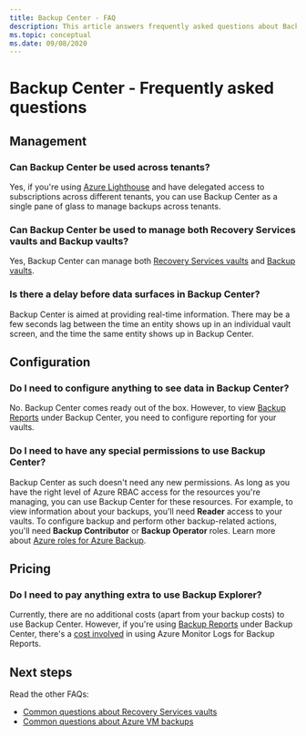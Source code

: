 ```yaml
---
title: Backup Center - FAQ
description: This article answers frequently asked questions about Backup Center
ms.topic: conceptual
ms.date: 09/08/2020
---
```


# Backup Center - Frequently asked questions

## Management

### Can Backup Center be used across tenants?

Yes, if you're using [Azure Lighthouse](https://docs.microsoft.com/azure/lighthouse/overview) and have delegated access to subscriptions across different tenants, you can use Backup Center as a single pane of glass to manage backups across tenants.

### Can Backup Center be used to manage both Recovery Services vaults and Backup vaults?

Yes, Backup Center can manage both [Recovery Services vaults](https://docs.microsoft.com/azure/backup/backup-azure-recovery-services-vault-overview) and [Backup vaults](backup-vault-overview.md).

### Is there a delay before data surfaces in Backup Center?

Backup Center is aimed at providing real-time information. There may be a few seconds lag between the time an entity shows up in an individual vault screen, and the time the same entity shows up in Backup Center.

## Configuration

### Do I need to configure anything to see data in Backup Center?

No. Backup Center comes ready out of the box. However, to view [Backup Reports](https://docs.microsoft.com/azure/backup/configure-reports) under Backup Center, you need to configure reporting for your vaults.

### Do I need to have any special permissions to use Backup Center?

Backup Center as such doesn't need any new permissions. As long as you have the right level of Azure RBAC access for the resources you're managing, you can use Backup Center for these resources. For example, to view information about your backups, you'll need **Reader** access to your vaults. To configure backup and perform other backup-related actions, you'll need **Backup Contributor** or **Backup Operator** roles. Learn more about [Azure roles for Azure Backup](https://docs.microsoft.com/azure/backup/backup-rbac-rs-vault).

## Pricing

### Do I need to pay anything extra to use Backup Explorer?

Currently, there are no additional costs (apart from your backup costs) to use Backup Center. However, if you're using [Backup Reports](https://docs.microsoft.com/azure/backup/configure-reports) under Backup Center, there's a [cost involved](https://azure.microsoft.com/pricing/details/monitor/) in using Azure Monitor Logs for Backup Reports.

## Next steps

Read the other FAQs:

* [Common questions about Recovery Services vaults](https://docs.microsoft.com/azure/backup/backup-azure-backup-faq)
* [Common questions about Azure VM backups](https://docs.microsoft.com/azure/backup/backup-azure-vm-backup-faq)
